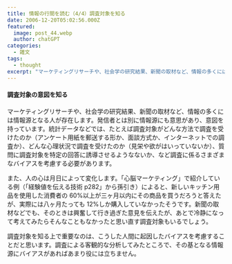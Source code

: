 ```yaml
---
title: 情報の行間を読む（4/4）調査対象を知る
date: 2006-12-20T05:02:56.000Z
featured:
  image: post_44.webp
  author: chatGPT
categories:
  - 雑文
tags:
  - thought
excerpt: "マーケティングリサーチや、社会学の研究結果、新聞の取材など、情報の多くには情報源となる人が存在します。発信者とは別に情報源にも意思があり、意図を持っています。"
---
```


#### 調査対象の意図を知る

マーケティングリサーチや、社会学の研究結果、新聞の取材など、情報の多くには情報源となる人が存在します。発信者とは別に情報源にも意思があり、意図を持っています。統計データなどでは、たとえば調査対象がどんな方法で調査を受けたのか（アンケート用紙を郵送する形か、面談方式か、インターネットでの調査か）、どんな心理状況で調査を受けたのか（見栄や欲がはいっていないか）、質問に調査対象を特定の回答に誘導させるようなないか、など調査に係るさまざまなバイアスを考慮する必要があります。

また、人の心は月日によって変化します。「心脳マーケティング」で紹介している例（「経験値を伝える技術 p282」から孫引き）によると、新しいキッチン用品を使用した消費者の 60&#x25;以上が三ヶ月以内にその商品を買うだろうと答えたが、実際には八ヶ月たっても 12&#x25;しか購入していなかったそうです。新聞の取材などでも、そのときは興奮して行き過ぎた意見を伝えたが、あとで冷静になって考えてみたらそんなこともなかったと思い直す調査対象もいるでしょう。

調査対象を知る上で重要なのは、こうした人間に起因したバイアスを考慮することだと思います。調査による客観的な分析してみたところで、その基となる情報源にバイアスがあればあまり役には立ちません。
